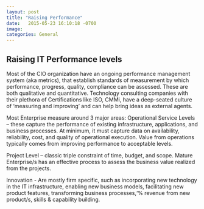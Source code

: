 ```yaml
---
layout: post
title: "Raising Performance"
date:   2015-05-23 16:10:18 -0700
image:
categories: General
---
```


## Raising IT Performance levels
Most of the CIO organization have an ongoing performance management system (aka metrics), that establish standards of measurement by which performance, progress, quality, compliance can be assessed. These are both qualitative and quantitative. Technology consulting companies with their plethora of Certifications like ISO, CMMi, have a deep-seated culture of ‘measuring and improving’ and can help bring ideas as external agents.

Most Enterprise measure around 3 major areas:
Operational Service Levels – these capture the performance of existing infrastructure, applications, and business processes. At minimum, it must capture data on availability, reliability, cost, and quality of operational execution. Value from operations typically comes from improving performance to acceptable levels. 

Project Level – classic triple constraint of time, budget, and scope. Mature Enterprise/s has an effective process to assess the business value realized from the projects.

Innovation -   Are mostly firm specific, such as incorporating new technology in the IT infrastructure, enabling new business models, facilitating new product features, transforming business processes,‘% revenue from new product/s, skills & capability building.

